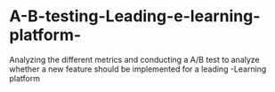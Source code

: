 # A-B-testing-Leading-e-learning-platform-
Analyzing the different metrics and conducting a A/B test to analyze whether a new feature should be implemented for a leading -Learning platform
